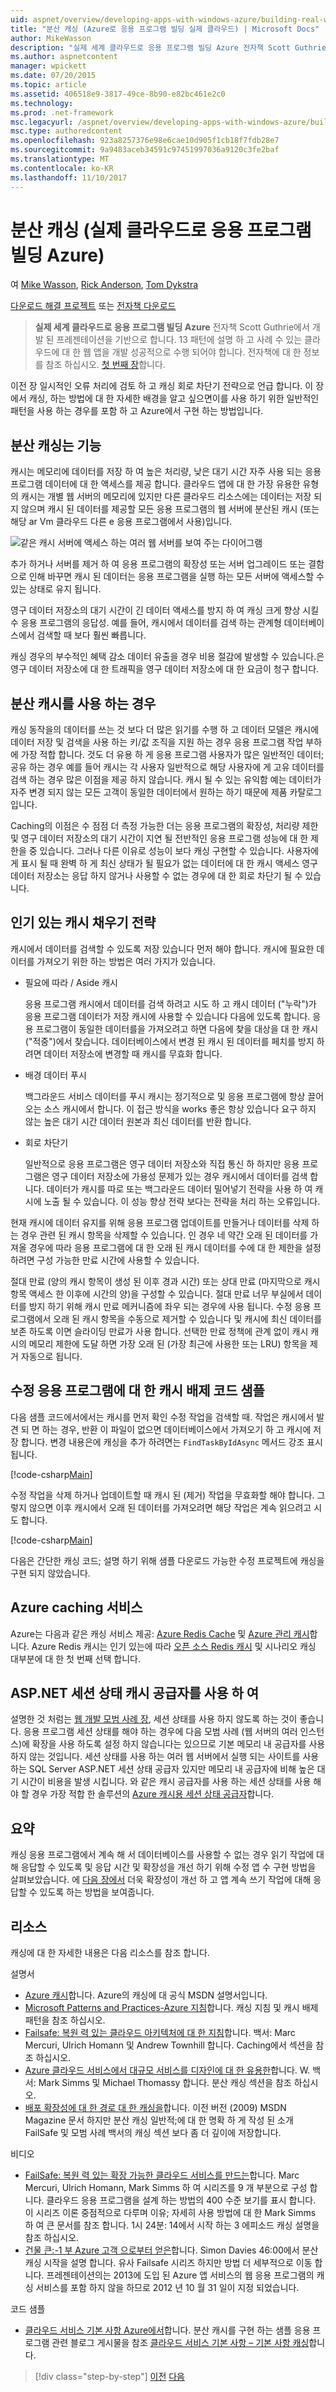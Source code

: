 ```yaml
---
uid: aspnet/overview/developing-apps-with-windows-azure/building-real-world-cloud-apps-with-windows-azure/distributed-caching
title: "분산 캐싱 (Azure로 응용 프로그램 빌딩 실제 클라우드) | Microsoft Docs"
author: MikeWasson
description: "실제 세계 클라우드로 응용 프로그램 빌딩 Azure 전자책 Scott Guthrie에서 개발 된 프레젠테이션을 기반으로 합니다. 13 패턴 및 그을 수 있는 방법에 설명..."
ms.author: aspnetcontent
manager: wpickett
ms.date: 07/20/2015
ms.topic: article
ms.assetid: 406518e9-3817-49ce-8b90-e82bc461e2c0
ms.technology: 
ms.prod: .net-framework
msc.legacyurl: /aspnet/overview/developing-apps-with-windows-azure/building-real-world-cloud-apps-with-windows-azure/distributed-caching
msc.type: authoredcontent
ms.openlocfilehash: 923a8257376e98e6cae10d905f1cb18f7fdb28e7
ms.sourcegitcommit: 9a9483aceb34591c97451997036a9120c3fe2baf
ms.translationtype: MT
ms.contentlocale: ko-KR
ms.lasthandoff: 11/10/2017
---
```

<a name="distributed-caching-building-real-world-cloud-apps-with-azure"></a>분산 캐싱 (실제 클라우드로 응용 프로그램 빌딩 Azure)
====================
여 [Mike Wasson](https://github.com/MikeWasson), [Rick Anderson](https://github.com/Rick-Anderson), [Tom Dykstra](https://github.com/tdykstra)

[다운로드 해결 프로젝트](http://code.msdn.microsoft.com/Fix-It-app-for-Building-cdd80df4) 또는 [전자책 다운로드](http://blogs.msdn.com/b/microsoft_press/archive/2014/07/23/free-ebook-building-cloud-apps-with-microsoft-azure.aspx)

> **실제 세계 클라우드로 응용 프로그램 빌딩 Azure** 전자책 Scott Guthrie에서 개발 된 프레젠테이션을 기반으로 합니다. 13 패턴에 설명 하 고 사례 수 있는 클라우드에 대 한 웹 앱을 개발 성공적으로 수행 되어야 합니다. 전자책에 대 한 정보를 참조 하십시오. [첫 번째 장](introduction.md)합니다.


이전 장 일시적인 오류 처리에 검토 하 고 캐싱 회로 차단기 전략으로 언급 합니다. 이 장에서 캐싱, 하는 방법에 대 한 자세한 배경을 알고 싶으면이를 사용 하기 위한 일반적인 패턴을 사용 하는 경우를 포함 하 고 Azure에서 구현 하는 방법입니다.

## <a name="what-is-distributed-caching"></a>분산 캐싱는 기능

캐시는 메모리에 데이터를 저장 하 여 높은 처리량, 낮은 대기 시간 자주 사용 되는 응용 프로그램 데이터에 대 한 액세스를 제공 합니다. 클라우드 앱에 대 한 가장 유용한 유형의 캐시는 개별 웹 서버의 메모리에 있지만 다른 클라우드 리소스에는 데이터는 저장 되지 않으며 캐시 된 데이터를 제공할 모든 응용 프로그램의 웹 서버에 분산된 캐시 (또는 해당 ar Vm 클라우드 다른 e 응용 프로그램에서 사용)입니다.

![같은 캐시 서버에 액세스 하는 여러 웹 서버를 보여 주는 다이어그램](distributed-caching/_static/image1.png)

추가 하거나 서버를 제거 하 여 응용 프로그램의 확장성 또는 서버 업그레이드 또는 결함으로 인해 바꾸면 캐시 된 데이터는 응용 프로그램을 실행 하는 모든 서버에 액세스할 수 있는 상태로 유지 됩니다.

영구 데이터 저장소의 대기 시간이 긴 데이터 액세스를 방지 하 여 캐싱 크게 향상 시킬 수 응용 프로그램의 응답성. 예를 들어, 캐시에서 데이터를 검색 하는 관계형 데이터베이스에서 검색할 때 보다 훨씬 빠릅니다.

캐싱 경우의 부수적인 혜택 감소 데이터 유출을 경우 비용 절감에 발생할 수 있습니다.은 영구 데이터 저장소에 대 한 트래픽을 영구 데이터 저장소에 대 한 요금이 청구 합니다.

## <a name="when-to-use-distributed-caching"></a>분산 캐시를 사용 하는 경우

캐싱 동작을의 데이터를 쓰는 것 보다 더 많은 읽기를 수행 하 고 데이터 모델은 캐시에 데이터 저장 및 검색을 사용 하는 키/값 조직을 지원 하는 경우 응용 프로그램 작업 부하에 가장 적합 합니다. 것도 더 유용 하 게 응용 프로그램 사용자가 많은 일반적인 데이터; 공유 하는 경우 예를 들어 캐시는 각 사용자 일반적으로 해당 사용자에 게 고유 데이터를 검색 하는 경우 많은 이점을 제공 하지 않습니다. 캐시 될 수 있는 유익함 예는 데이터가 자주 변경 되지 않는 모든 고객이 동일한 데이터에서 원하는 하기 때문에 제품 카탈로그입니다.

Caching의 이점은 수 점점 더 측정 가능한 더는 응용 프로그램의 확장성, 처리량 제한 및 영구 데이터 저장소의 대기 시간이 지연 될 전반적인 응용 프로그램 성능에 대 한 제한을 중 있습니다. 그러나 다른 이유로 성능이 보다 캐싱 구현할 수 있습니다. 사용자에 게 표시 될 때 완벽 하 게 최신 상태가 될 필요가 없는 데이터에 대 한 캐시 액세스 영구 데이터 저장소는 응답 하지 않거나 사용할 수 없는 경우에 대 한 회로 차단기 될 수 있습니다.

## <a name="popular-cache-population-strategies"></a>인기 있는 캐시 채우기 전략

캐시에서 데이터를 검색할 수 있도록 저장 있습니다 먼저 해야 합니다. 캐시에 필요한 데이터를 가져오기 위한 하는 방법은 여러 가지가 있습니다.

- 필요에 따라 / Aside 캐시

    응용 프로그램 캐시에서 데이터를 검색 하려고 시도 하 고 캐시 데이터 ("누락")가 응용 프로그램 데이터가 저장 캐시에 사용할 수 있습니다 다음에 있도록 합니다. 응용 프로그램이 동일한 데이터를을 가져오려고 하면 다음에 찾을 대상을 대 한 캐시 ("적중")에서 찾습니다. 데이터베이스에서 변경 된 캐시 된 데이터를 페치를 방지 하려면 데이터 저장소에 변경할 때 캐시를 무효화 합니다.
- 배경 데이터 푸시

    백그라운드 서비스 데이터를 푸시 캐시는 정기적으로 및 응용 프로그램에 항상 끌어오는 소스 캐시에서 합니다. 이 접근 방식을 works 좋은 항상 있습니다 요구 하지 않는 높은 대기 시간 데이터 원본과 최신 데이터를 반환 합니다.
- 회로 차단기

    일반적으로 응용 프로그램은 영구 데이터 저장소와 직접 통신 하 하지만 응용 프로그램은 영구 데이터 저장소에 가용성 문제가 있는 경우 캐시에서 데이터를 검색 합니다. 데이터가 캐시를 따로 또는 백그라운드 데이터 밀어넣기 전략을 사용 하 여 캐시에 노출 될 수 있습니다. 이 성능 향상 전략 보다는 전략을 처리 하는 오류입니다.

현재 캐시에 데이터 유지를 위해 응용 프로그램 업데이트를 만들거나 데이터를 삭제 하는 경우 관련 된 캐시 항목을 삭제할 수 있습니다. 인 경우 네 약간 오래 된 데이터를 가져올 경우에 따라 응용 프로그램에 대 한 오래 된 캐시 데이터를 수에 대 한 제한을 설정 하려면 구성 가능한 만료 시간에 사용할 수 있습니다.

절대 만료 (양의 캐시 항목이 생성 된 이후 경과 시간) 또는 상대 만료 (마지막으로 캐시 항목 액세스 한 이후에 시간의 양)을 구성할 수 있습니다. 절대 만료 너무 부실에서 데이터를 방지 하기 위해 캐시 만료 메커니즘에 좌우 되는 경우에 사용 됩니다. 수정 응용 프로그램에서 오래 된 캐시 항목을 수동으로 제거할 수 있습니다 및 캐시에 최신 데이터를 보존 하도록 이면 슬라이딩 만료가 사용 합니다. 선택한 만료 정책에 관계 없이 캐시 캐시의 메모리 제한에 도달 하면 가장 오래 된 (가장 최근에 사용한 또는 LRU) 항목을 제거 자동으로 됩니다.

## <a name="sample-cache-aside-code-for-fix-it-app"></a>수정 응용 프로그램에 대 한 캐시 배제 코드 샘플

다음 샘플 코드에서에서는 캐시를 먼저 확인 수정 작업을 검색할 때. 작업은 캐시에서 발견 되 면 하는 경우, 반환 이 파일이 없으면 데이터베이스에서 가져오기 하 고 캐시에 저장 합니다. 변경 내용은에 캐싱을 추가 하려면는 `FindTaskByIdAsync` 메서드 강조 표시 됩니다.

[!code-csharp[Main](distributed-caching/samples/sample1.cs?highlight=5,9-11,13-15,19)]

수정 작업을 삭제 하거나 업데이트할 때 캐시 된 (제거) 작업을 무효화할 해야 합니다. 그렇지 않으면 이후 캐시에서 오래 된 데이터를 가져오려면 해당 작업은 계속 읽으려고 시도 합니다.

[!code-csharp[Main](distributed-caching/samples/sample2.cs?highlight=7)]

다음은 간단한 캐싱 코드; 설명 하기 위해 샘플 다운로드 가능한 수정 프로젝트에 캐싱을 구현 되지 않았습니다.

## <a name="azure-caching-services"></a>Azure caching 서비스

Azure는 다음과 같은 캐싱 서비스 제공: [Azure Redis Cache](https://msdn.microsoft.com/en-us/library/dn690523.aspx) 및 [Azure 관리 캐시](https://msdn.microsoft.com/en-us/library/dn386094.aspx)합니다. Azure Redis 캐시는 인기 있는에 따라 [오픈 소스 Redis 캐시](http://redis.io/) 및 시나리오 캐싱 대부분에 대 한 첫 번째 선택 합니다.

<a id="sessionstate"></a>
## <a name="aspnet-session-state-using-a-cache-provider"></a>ASP.NET 세션 상태 캐시 공급자를 사용 하 여

설명한 것 처럼는 [웹 개발 모범 사례 장](web-development-best-practices.md), 세션 상태를 사용 하지 않도록 하는 것이 좋습니다. 응용 프로그램 세션 상태를 해야 하는 경우에 다음 모범 사례 (웹 서버의 여러 인스턴스)에 확장을 사용 하도록 설정 하지 않습니다는 있으므로 기본 메모리 내 공급자를 사용 하지 않는 것입니다. 세션 상태를 사용 하는 여러 웹 서버에서 실행 되는 사이트를 사용 하는 SQL Server ASP.NET 세션 상태 공급자 있지만 메모리 내 공급자에 비해 높은 대기 시간이 비용을 발생 시킵니다. 와 같은 캐시 공급자를 사용 하는 세션 상태를 사용 해야 할 경우 가장 적합 한 솔루션의 [Azure 캐시용 세션 상태 공급자](https://msdn.microsoft.com/en-us/library/windowsazure/gg185668.aspx)합니다.

## <a name="summary"></a>요약

캐싱 응용 프로그램에서 계속 해 서 데이터베이스를 사용할 수 없는 경우 읽기 작업에 대해 응답할 수 있도록 및 응답 시간 및 확장성을 개선 하기 위해 수정 앱 수 구현 방법을 살펴보았습니다. 에 [다음 장에서](queue-centric-work-pattern.md) 더욱 확장성이 개선 하 고 앱 계속 쓰기 작업에 대해 응답할 수 있도록 하는 방법을 보여줍니다.

## <a name="resources"></a>리소스

캐싱에 대 한 자세한 내용은 다음 리소스를 참조 합니다.

설명서

- [Azure 캐시](https://msdn.microsoft.com/en-us/library/gg278356.aspx)합니다. Azure의 캐싱에 대 공식 MSDN 설명서입니다.
- [Microsoft Patterns and Practices-Azure 지침](https://msdn.microsoft.com/en-us/library/dn568099.aspx)합니다. 캐싱 지침 및 캐시 배제 패턴을 참조 하십시오.
- [Failsafe: 복원 력 있는 클라우드 아키텍처에 대 한 지침](https://msdn.microsoft.com/en-us/library/windowsazure/jj853352.aspx)합니다. 백서: Marc Mercuri, Ulrich Homann 및 Andrew Townhill 합니다. Caching에서 섹션을 참조 하십시오.
- [Azure 클라우드 서비스에서 대규모 서비스를 디자인에 대 한 유용한](https://msdn.microsoft.com/en-us/library/windowsazure/jj717232.aspx)합니다. W. 백서: Mark Simms 및 Michael Thomassy 합니다. 분산 캐싱 섹션을 참조 하십시오.
- [배포 확장성에 대 한 경로 대 한 캐싱을](https://msdn.microsoft.com/en-us/magazine/dd942840.aspx)합니다. 이전 버전 (2009) MSDN Magazine 문서 하지만 분산 캐싱 일반적;에 대 한 명확 하 게 작성 된 소개 FailSafe 및 모범 사례 백서의 캐싱 섹션 보다 좀 더 깊이에 저장합니다.

비디오

- [FailSafe: 복원 력 있는 확장 가능한 클라우드 서비스를 만드는](https://channel9.msdn.com/Series/FailSafe)합니다. Marc Mercuri, Ulrich Homann, Mark Simms 하 여 시리즈를 9 개 부분으로 구성 합니다. 클라우드 응용 프로그램을 설계 하는 방법의 400 수준 보기를 표시 합니다. 이 시리즈 이론 중점적으로 다루며 이유; 자세히 사용 방법에 대 한 Mark Simms 하 여 큰 문서를 참조 합니다. 1시 24분: 14에서 시작 하는 3 에피소드 캐싱 설명을 참조 하십시오.
- [건물 큰:-1 부 Azure 고객 으로부터 얻은](https://channel9.msdn.com/Events/Build/2012/3-029)합니다. Simon Davies 46:00에서 분산 캐싱 시작을 설명 합니다. 유사 Failsafe 시리즈 하지만 방법 더 세부적으로 이동 합니다. 프레젠테이션의는 2013에 도입 된 Azure 앱 서비스의 웹 응용 프로그램의 캐싱 서비스를 포함 하지 않을 하므로 2012 년 10 월 31 일이 지정 되었습니다.

코드 샘플

- [클라우드 서비스 기본 사항 Azure에서](https://code.msdn.microsoft.com/Cloud-Service-Fundamentals-4ca72649)합니다. 분산 캐시를 구현 하는 샘플 응용 프로그램 관련 블로그 게시물을 참조 [클라우드 서비스 기본 사항 – 기본 사항 캐싱](https://blogs.msdn.com/b/windowsazure/archive/2013/10/03/cloud-service-fundamentals-caching-basics.aspx)합니다.

>[!div class="step-by-step"]
[이전](transient-fault-handling.md)
[다음](queue-centric-work-pattern.md)
